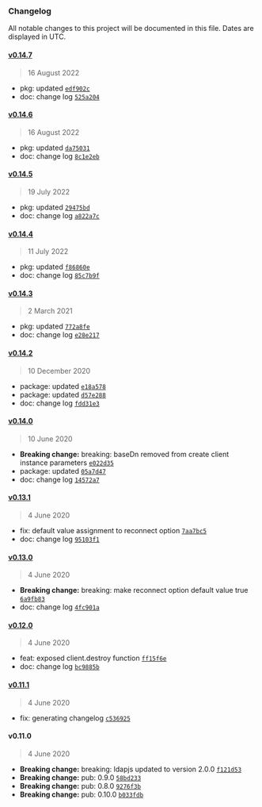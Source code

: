 ### Changelog

All notable changes to this project will be documented in this file. Dates are displayed in UTC.

#### [v0.14.7](https://github.com/saostad/ldap-ts-client/compare/v0.14.6...v0.14.7)

> 16 August 2022

- pkg: updated [`edf902c`](https://github.com/saostad/ldap-ts-client/commit/edf902cc4b2e45a367f68060c4ed506b00396168)
- doc: change log [`525a204`](https://github.com/saostad/ldap-ts-client/commit/525a2045587008aa9849171dcd6435ec725bec9f)

#### [v0.14.6](https://github.com/saostad/ldap-ts-client/compare/v0.14.5...v0.14.6)

> 16 August 2022

- pkg: updated [`da75031`](https://github.com/saostad/ldap-ts-client/commit/da75031cb1916693ea4727303c87520c81dbabed)
- doc: change log [`8c1e2eb`](https://github.com/saostad/ldap-ts-client/commit/8c1e2eb11e9fdcbed0afa6bb810177da45a577b6)

#### [v0.14.5](https://github.com/saostad/ldap-ts-client/compare/v0.14.4...v0.14.5)

> 19 July 2022

- pkg: updated [`29475bd`](https://github.com/saostad/ldap-ts-client/commit/29475bdf7ba6ffd11e9b314571d82eff1cab4b09)
- doc: change log [`a822a7c`](https://github.com/saostad/ldap-ts-client/commit/a822a7c9645f29557b96534b4560b1c8e6ee39bb)

#### [v0.14.4](https://github.com/saostad/ldap-ts-client/compare/v0.14.3...v0.14.4)

> 11 July 2022

- pkg: updated [`f86860e`](https://github.com/saostad/ldap-ts-client/commit/f86860e27acdccbd430fdad0f39a112ab0d3a4d1)
- doc: change log [`85c7b9f`](https://github.com/saostad/ldap-ts-client/commit/85c7b9f81052a3d80e78bd8a7bb813db8b2f2b4d)

#### [v0.14.3](https://github.com/saostad/ldap-ts-client/compare/v0.14.2...v0.14.3)

> 2 March 2021

- pkg: updated [`772a8fe`](https://github.com/saostad/ldap-ts-client/commit/772a8feecf52b49461604bc08c5121ca131022b7)
- doc: change log [`e28e217`](https://github.com/saostad/ldap-ts-client/commit/e28e217ce4810a80b6a1902afc66ac73ac0f0461)

#### [v0.14.2](https://github.com/saostad/ldap-ts-client/compare/v0.14.0...v0.14.2)

> 10 December 2020

- package: updated [`e18a578`](https://github.com/saostad/ldap-ts-client/commit/e18a578db692063094ae61b6944e9423f7c68348)
- package: updated [`d57e288`](https://github.com/saostad/ldap-ts-client/commit/d57e288fae36980d7a8ffb12217463dbcfe94f41)
- doc: change log [`fdd31e3`](https://github.com/saostad/ldap-ts-client/commit/fdd31e333dc9b23b8ad5c02595275e01fb434b63)

#### [v0.14.0](https://github.com/saostad/ldap-ts-client/compare/v0.13.1...v0.14.0)

> 10 June 2020

- **Breaking change:** breaking: baseDn removed from create client instance parameters [`e022d35`](https://github.com/saostad/ldap-ts-client/commit/e022d35c7fd233d2dd7c5d71fb5adca52f91bae7)
- package: updated [`05a7d47`](https://github.com/saostad/ldap-ts-client/commit/05a7d4798507aa8dde22361f0318079d324f5468)
- doc: change log [`14572a7`](https://github.com/saostad/ldap-ts-client/commit/14572a721d025678bb1cfe1d9f37cce151114e5e)

#### [v0.13.1](https://github.com/saostad/ldap-ts-client/compare/v0.13.0...v0.13.1)

> 4 June 2020

- fix: default value assignment to reconnect option [`7aa7bc5`](https://github.com/saostad/ldap-ts-client/commit/7aa7bc519933fe3f1b9614b73a79eed637b9282c)
- doc: change log [`95103f1`](https://github.com/saostad/ldap-ts-client/commit/95103f1cbcabd74050fd99b70e5fc64bb8197dec)

#### [v0.13.0](https://github.com/saostad/ldap-ts-client/compare/v0.12.0...v0.13.0)

> 4 June 2020

- **Breaking change:** breaking: make reconnect option default value true [`6a9fb83`](https://github.com/saostad/ldap-ts-client/commit/6a9fb83c011c15596ccaaeb66bb524c3ee145c9e)
- doc: change log [`4fc901a`](https://github.com/saostad/ldap-ts-client/commit/4fc901a4731d3745b3b3704f31523dceb89d1187)

#### [v0.12.0](https://github.com/saostad/ldap-ts-client/compare/v0.11.1...v0.12.0)

> 4 June 2020

- feat: exposed client.destroy function [`ff15f6e`](https://github.com/saostad/ldap-ts-client/commit/ff15f6ed915f79c2f6dfb3865585ab81fcf06ef6)
- doc: change log [`bc9885b`](https://github.com/saostad/ldap-ts-client/commit/bc9885b917c82580d98a6a5e788e73dbf07206c9)

#### [v0.11.1](https://github.com/saostad/ldap-ts-client/compare/v0.11.0...v0.11.1)

> 4 June 2020

- fix: generating changelog [`c536925`](https://github.com/saostad/ldap-ts-client/commit/c536925af3aa99d2f2a2532e1f6149889c0bbb96)

#### v0.11.0

> 4 June 2020

- **Breaking change:** breaking: ldapjs updated to version 2.0.0 [`f121d53`](https://github.com/saostad/ldap-ts-client/commit/f121d53c2f0bf92364eb9482d6f13e7ae67f2d6e)
- **Breaking change:** pub: 0.9.0 [`58bd233`](https://github.com/saostad/ldap-ts-client/commit/58bd2336d1b5d125b032da01f414017334e40888)
- **Breaking change:** pub: 0.8.0 [`9276f3b`](https://github.com/saostad/ldap-ts-client/commit/9276f3b354241c92a9745d2375a5f7a918a45a88)
- **Breaking change:** pub: 0.10.0 [`b033fdb`](https://github.com/saostad/ldap-ts-client/commit/b033fdbaceabcb873df95e543c0a65f45fec4be2)
